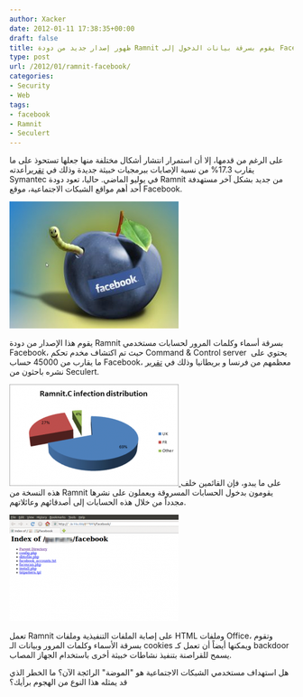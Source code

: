 ```yaml
---
author: Xacker
date: 2012-01-11 17:38:35+00:00
draft: false
title: ظهور إصدار جديد من دودة Ramnit يقوم بسرقة بيانات الدخول إلى Facebook
type: post
url: /2012/01/ramnit-facebook/
categories:
- Security
- Web
tags:
- facebook
- Ramnit
- Seculert
---
```


على الرغم من قدمها، إلا أن استمرار انتشار أشكال مختلفة منها جعلها تستحوذ على ما يقارب 17.3% من نسبة الإصابات ببرمجيات خبيثة جديدة وذلك في [تقرير](http://www.symanteccloud.com/mlireport/SYMCINT_2011_07_July_FINAL-EN.pdf)أعدته Symantec في يوليو الماضي. حاليا، تعود دودة Ramnit من جديد بشكل آخر مستهدفة أحد أهم مواقع الشبكات الاجتماعية، موقع Facebook.




[![](ramnit-facebook-300x225.jpg)
](https://www.it-scoop.com/wp-content/uploads/2012/01/ramnit-facebook.jpg)




يقوم هذا الإصدار من دودة Ramnit بسرقة أسماء وكلمات المرور لحسابات مستخدمي Facebook، حيث تم اكتشاف مخدم تحكم Command & Control server  يحتوي على ما يقارب من 45000 حساب Facebook، معظمهم من فرنسا و بريطانيا وذلك في [تقرير](http://blog.seculert.com/2012/01/ramnit-goes-social.html) نشره باحثون من Seculert.




[![](ramnitbycountry-300x180.png)
](https://www.it-scoop.com/wp-content/uploads/2012/01/ramnitbycountry.png)على ما يبدو، فإن القائمين خلف هذه النسخة من Ramnit يقومون بدخول الحسابات المسروقة ويعملون على نشرها مجدداً من خلال هذه الحسابات إلى أصدقائهم وعائلاتهم.




[![](ramnitfacebook-300x189.png)
](https://www.it-scoop.com/wp-content/uploads/2012/01/ramnitfacebook.png)




تعمل Ramnit على إصابة الملفات التنفيذية وملفات HTML وملفات Office، وتقوم بسرقة الأسماء وكلمات المرور وبيانات الـ cookies ويمكنها أيضاً أن تعمل كـ backdoor يسمح للقراصنة بتنفيذ نشاطات خبيثة أخرى باستخدام الجهاز المصاب.




هل استهداف مستخدمي الشبكات الاجتماعية هو "الموضة" الرائجة الآن؟ ما الخطر الذي قد يمثله هذا النوع من الهجوم برأيك؟
